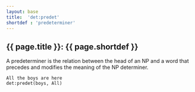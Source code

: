 ```yaml
---
layout: base
title:  'det:predet'
shortdef : 'predeterminer'
---
```


## {{ page.title }}: {{ page.shortdef }}

A predeterminer is the relation between the head of an NP and a word
that precedes and modifies the meaning of the NP determiner.

~~~ sdparse
All the boys are here
det:predet(boys, All)
~~~
